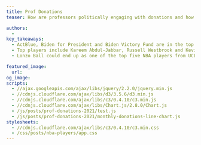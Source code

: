 ```yaml
---
title: Prof Donations
teaser: How are professors politically engaging with donations and how does that compare with other schools?

authors:
  - 
key_takeaways:
  - ActBlue, Biden for President and Biden Victory Fund are in the top five campaigns
  - Top players include Kareem Abdul-Jabbar, Russell Westbrook and Kevin Love.
  - Lonzo Ball could end up as one of the top five NBA players from UCLA.

featured_image:
  url: 
og_image: 
scripts:
  - //ajax.googleapis.com/ajax/libs/jquery/2.2.0/jquery.min.js
  - //cdnjs.cloudflare.com/ajax/libs/d3/3.5.6/d3.min.js
  - //cdnjs.cloudflare.com/ajax/libs/c3/0.4.10/c3.min.js
  - //cdnjs.cloudflare.com/ajax/libs/Chart.js/2.8.0/Chart.js
  - /js/posts/prof-donations-2021/test.js
  - /js/posts/prof-donations-2021/monthly-donations-line-chart.js
stylesheets:
  - //cdnjs.cloudflare.com/ajax/libs/c3/0.4.10/c3.min.css
  - /css/posts/nba-players/app.css
---
```


<canvas id='test'> </canvas>
<canvas id='timeline-chart'></canvas>

<div id='usc-donations-chart'></div>
<div id='ucb-donations-chart'></div>
